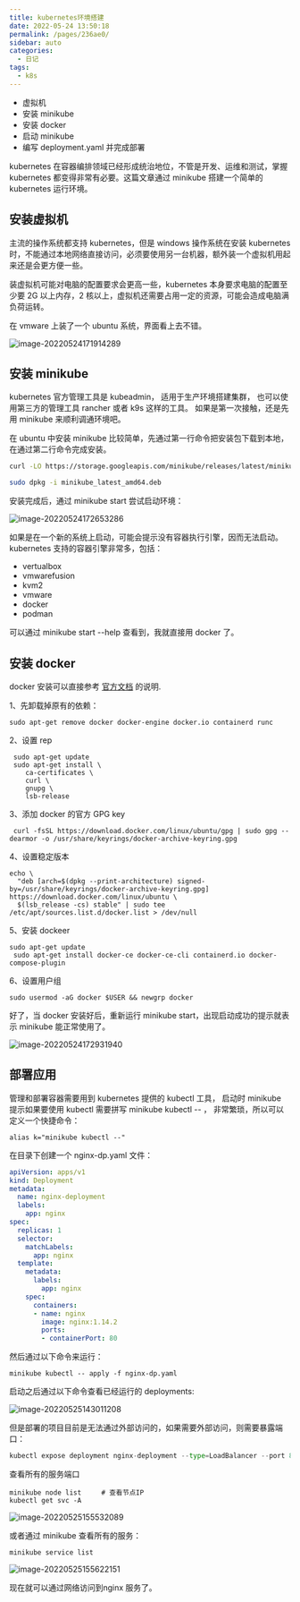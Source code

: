 ```yaml
---
title: kubernetes环境搭建
date: 2022-05-24 13:50:18
permalink: /pages/236ae0/
sidebar: auto
categories:
  - 日记
tags:
  - k8s
---
```


- 虚拟机
- 安装 minikube
- 安装 docker
- 启动 minikube
- 编写 deployment.yaml 并完成部署



kubernetes 在容器编排领域已经形成统治地位，不管是开发、运维和测试，掌握 kubernetes 都变得非常有必要。这篇文章通过 minikube 搭建一个简单的 kubernetes 运行环境。



## 安装虚拟机

主流的操作系统都支持 kubernetes，但是 windows 操作系统在安装 kubernetes 时，不能通过本地网络直接访问，必须要使用另一台机器，额外装一个虚拟机用起来还是会更方便一些。



装虚拟机可能对电脑的配置要求会更高一些，kubernetes 本身要求电脑的配置至少要 2G 以上内存，2 核以上，虚拟机还需要占用一定的资源，可能会造成电脑满负荷运转。



在 vmware 上装了一个 ubuntu 系统，界面看上去不错。

![image-20220524171914289](https://yuztuchuang.oss-cn-beijing.aliyuncs.com/img/image-20220524171914289.png)



## 安装 minikube

kubernetes 官方管理工具是 kubeadmin， 适用于生产环境搭建集群， 也可以使用第三方的管理工具 rancher 或者 k9s 这样的工具。 如果是第一次接触，还是先用 minikube 来顺利调通环境吧。



在 ubuntu 中安装 minikube 比较简单，先通过第一行命令把安装包下载到本地，在通过第二行命令完成安装。

```sh
curl -LO https://storage.googleapis.com/minikube/releases/latest/minikube_latest_amd64.deb

sudo dpkg -i minikube_latest_amd64.deb
```



安装完成后，通过 minikube start 尝试启动环境：

![image-20220524172653286](https://yuztuchuang.oss-cn-beijing.aliyuncs.com/img/image-20220524172653286.png)



如果是在一个新的系统上启动，可能会提示没有容器执行引擎，因而无法启动。 kubernetes 支持的容器引擎非常多，包括：

- vertualbox
- vmwarefusion
- kvm2
- vmware
- docker
- podman

可以通过 minikube start --help 查看到，我就直接用 docker 了。



## 安装 docker

docker 安装可以直接参考 [官方文档](https://docs.docker.com/engine/install/ubuntu/) 的说明.

1、先卸载掉原有的依赖：

```
sudo apt-get remove docker docker-engine docker.io containerd runc
```

2、设置 rep

```
 sudo apt-get update
 sudo apt-get install \
    ca-certificates \
    curl \
    gnupg \
    lsb-release
```

3、添加 docker 的官方 GPG key

```
 curl -fsSL https://download.docker.com/linux/ubuntu/gpg | sudo gpg --dearmor -o /usr/share/keyrings/docker-archive-keyring.gpg
```

4、设置稳定版本

```
echo \
  "deb [arch=$(dpkg --print-architecture) signed-by=/usr/share/keyrings/docker-archive-keyring.gpg] https://download.docker.com/linux/ubuntu \
  $(lsb_release -cs) stable" | sudo tee /etc/apt/sources.list.d/docker.list > /dev/null
```

5、安装 dockeer

```
sudo apt-get update
 sudo apt-get install docker-ce docker-ce-cli containerd.io docker-compose-plugin
```

6、设置用户组

```
sudo usermod -aG docker $USER && newgrp docker
```



好了，当 docker 安装好后，重新运行 minikube start，出现启动成功的提示就表示 minikube 能正常使用了。

![image-20220524172931940](https://yuztuchuang.oss-cn-beijing.aliyuncs.com/img/image-20220524172931940.png)



## 部署应用

管理和部署容器需要用到 kubernetes 提供的 kubectl 工具， 启动时 minikube 提示如果要使用 kubectl 需要拼写 minikube kubectl  -- ， 非常繁琐，所以可以定义一个快捷命令：

```
alias k="minikube kubectl --"
```



在目录下创建一个 nginx-dp.yaml 文件：

```yaml
apiVersion: apps/v1
kind: Deployment
metadata:
  name: nginx-deployment
  labels:
    app: nginx
spec:
  replicas: 1
  selector:
    matchLabels:
      app: nginx
  template:
    metadata:
      labels:
        app: nginx
    spec:
      containers:
      - name: nginx
        image: nginx:1.14.2
        ports:
        - containerPort: 80
```



然后通过以下命令来运行：

```
minikube kubectl -- apply -f nginx-dp.yaml
```



启动之后通过以下命令查看已经运行的 deployments:

![image-20220525143011208](https://yuztuchuang.oss-cn-beijing.aliyuncs.com/img/image-20220525143011208.png)



但是部署的项目目前是无法通过外部访问的，如果需要外部访问，则需要暴露端口：

```python
kubectl expose deployment nginx-deployment --type=LoadBalancer --port 80
```



查看所有的服务端口

```
minikube node list     # 查看节点IP
kubectl get svc -A
```

![image-20220525155532089](https://yuztuchuang.oss-cn-beijing.aliyuncs.com/img/image-20220525155532089.png)



或者通过 minikube 查看所有的服务：

```
minikube service list
```

![image-20220525155622151](https://yuztuchuang.oss-cn-beijing.aliyuncs.com/img/image-20220525155622151.png)



现在就可以通过网络访问到nginx 服务了。